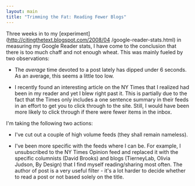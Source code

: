 ```yaml
---
layout: main
title: "Trimming the Fat: Reading Fewer Blogs"
---
```

  
  
Three weeks in to my [experiment](http://citingthetext.blogspot.com/2008/04
/google-reader-stats.html) in measuring my Google Reader stats, I have come to
the conclusion that there is too much chaff and not enough wheat. This was
mainly fueled by two observations:

  
- The *average* time devoted to a post lately has dipped under 6 seconds. As an average, this seems a little too low.  
  
- I recently found an interesting article on the NY Times that I realized had been in my reader and yet I blew right past it. This is partially due to the fact that the Times only includes a one sentence summary in their feeds in an effort to get you to click through to the site. Still, I would have been more likely to click through if there were fewer items in the inbox.  
  
I'm taking the following two actions:

  
- I've cut out a couple of high volume feeds (they shall remain nameless).  
  
- I've been more specific with the feeds where I can be. For example, I unsubscribed to the NY Times Opinion feed and replaced it with the specific columnists (David Brooks) and blogs (TierneyLab, Olivia Judson, By Design) that I find myself reading/sharing most often. The author of post is a very useful filter - it's a lot harder to decide whether to read a post or not based solely on the title.

